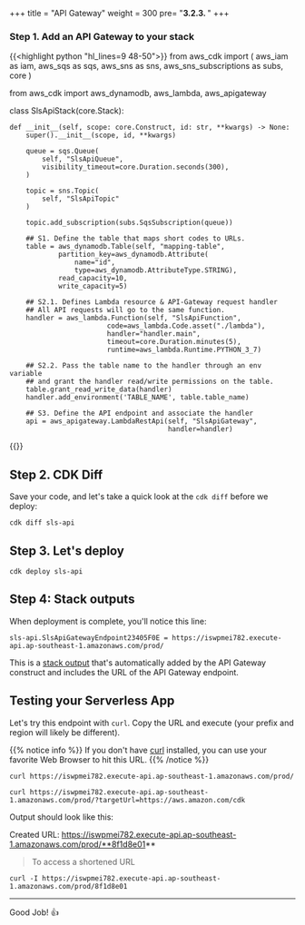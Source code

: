 +++
title = "API Gateway"
weight = 300
pre= "<b>3.2.3. </b>"
+++


### Step 1. Add an API Gateway to your stack

{{<highlight python "hl_lines=9 48-50">}}
from aws_cdk import (
    aws_iam as iam,
    aws_sqs as sqs,
    aws_sns as sns,
    aws_sns_subscriptions as subs,
    core
)

from aws_cdk import aws_dynamodb, aws_lambda, aws_apigateway

class SlsApiStack(core.Stack):

    def __init__(self, scope: core.Construct, id: str, **kwargs) -> None:
        super().__init__(scope, id, **kwargs)

        queue = sqs.Queue(
            self, "SlsApiQueue",
            visibility_timeout=core.Duration.seconds(300),
        )

        topic = sns.Topic(
            self, "SlsApiTopic"
        )

        topic.add_subscription(subs.SqsSubscription(queue))

        ## S1. Define the table that maps short codes to URLs.
        table = aws_dynamodb.Table(self, "mapping-table",
                partition_key=aws_dynamodb.Attribute(
                    name="id",
                    type=aws_dynamodb.AttributeType.STRING),
                read_capacity=10,
                write_capacity=5)

        ## S2.1. Defines Lambda resource & API-Gateway request handler
        ## All API requests will go to the same function.
        handler = aws_lambda.Function(self, "SlsApiFunction",
                            code=aws_lambda.Code.asset("./lambda"),
                            handler="handler.main",
                            timeout=core.Duration.minutes(5),
                            runtime=aws_lambda.Runtime.PYTHON_3_7)

        ## S2.2. Pass the table name to the handler through an env variable 
        ## and grant the handler read/write permissions on the table.
        table.grant_read_write_data(handler)
        handler.add_environment('TABLE_NAME', table.table_name)

        ## S3. Define the API endpoint and associate the handler
        api = aws_apigateway.LambdaRestApi(self, "SlsApiGateway",
                                           handler=handler)
{{</highlight>}}


## Step 2. CDK Diff

Save your code, and let's take a quick look at the `cdk diff` before we deploy:

```
cdk diff sls-api
```


## Step 3. Let's deploy

```
cdk deploy sls-api
```

## Step 4: Stack outputs

When deployment is complete, you'll notice this line:

```
sls-api.SlsApiGatewayEndpoint23405F0E = https://iswpmei782.execute-api.ap-southeast-1.amazonaws.com/prod/
```

This is a [stack output](https://docs.aws.amazon.com/AWSCloudFormation/latest/UserGuide/stacks.html) that's automatically added by the API Gateway construct and includes the URL of the API Gateway endpoint.

## Testing your Serverless App

Let's try this endpoint with `curl`. Copy the URL and execute (your
prefix and region will likely be different).

{{% notice info %}}
If you don't have [curl](https://curl.haxx.se/) installed, you can use
your favorite Web Browser to hit this URL.
{{% /notice %}}

```
curl https://iswpmei782.execute-api.ap-southeast-1.amazonaws.com/prod/

curl https://iswpmei782.execute-api.ap-southeast-1.amazonaws.com/prod/?targetUrl=https://aws.amazon.com/cdk
```

Output should look like this: 

Created URL: https://iswpmei782.execute-api.ap-southeast-1.amazonaws.com/prod/**8f1d8e01**

> To access a shortened URL

```
curl -I https://iswpmei782.execute-api.ap-southeast-1.amazonaws.com/prod/8f1d8e01
```

---

Good Job! 👍
